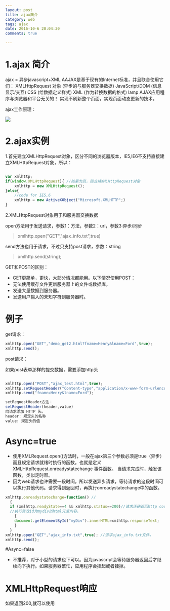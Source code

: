 ```yaml
---
layout: post
title: ajax简介
category: web
tags: ajax
date: 2016-10-6 20:04:30
comments: true

---
```


# 1.ajax 简介
ajax =  异步javascript+XML
AAJAX是基于现有的Internet标准，并且联合使用它们：
XMLHttpRequest 对象 (异步的与服务器交换数据)
JavaScript/DOM (信息显示/交互)
CSS (给数据定义样式)
XML (作为转换数据的格式)
lamp  AJAX应用程序与浏览器和平台无关的！
实现不刷新整个页面，实现页面动态更新的技术。

ajax工作原理：

![](http://www.ziqiangxuetang.com/static/images/ajax.gif)

# 2.ajax实例
 1.首先建立XMLHttpRequest对象，区分不同的浏览器版本，IE5,IE6不支持直接建立XMLHttpRequest对象，所以： 

```javascript

var xmlhttp;
if(window.XMLHttpRequest){ //如果为真，则支持XMLHttpRequest对象
    xmlhttp = new XMLHttpRequest();
}else{
    //code for IE5,6
    xmlhttp = new ActiveXObject("Microsoft.XMLHTTP";)
}

```

2.XMLHttpRequest对象用于和服务器交换数据

open方法用于发送请求，参数1：方法，参数2：url，参数3:异步/同步

> xmlhttp.open("GET","ajax_info.txt",true)

send方法也用于请求，不过只支持post请求，参数：string

> xmlhttp.send(string);

GET和POST的区别：
* GET更简单，更快，大部分情况都能用。以下情况使用POST：
* 无法使用缓存文件更新服务器上的文件或数据库。
* 发送大量数据到服务器。
* 发送用户输入的未知字符到服务器时。 

# 例子 

get请求：
```javascript
xmlhttp.open("GET","demo_get2.html?fname=Henry&lname=Ford",true);
xmlhttp.send();
```
post请求：

如果post表单那样的提交数据，需要添加http头
```javascript

xmlhttp.open("POST","ajax_test.html",true);
xmlhttp.setRequestHeader("Content-type","application/x-www-form-urlencoded");
xmlhttp.send("fname=Henry&lname=Ford");

setRequestHeader方法：
setRequestHeader(header,value)  
向请求添加 HTTP 头。
header: 规定头的名称
value: 规定头的值
```

# Async=true
* 使用XMLRequest.open()方法时，一般在ajax第三个参数必须是true（异步）
而且规定请求就绪时执行的函数。也就是定义 XMLHttpRequest.onreadystatechange 事件函数。
当请求完成时，触发该函数，类似定时器。
* 因为web请求也许需要一段时间，所以发送异步请求，等待请求的这段时间可以执行其他代码。请求得到返回时，再执行onreadystatechange中的函数。

```javascript
xmlhttp.onreadystatechange=function() //
  {
  if (xmlhttp.readyState==4 && xmlhttp.status==200)//请求正确返回http code 200时
  //执行修改id为mydiv的html元素内容。
    {
    document.getElementById("myDiv").innerHTML=xmlhttp.responseText;
    }
  }
xmlhttp.open("GET","ajax_info.txt",true); //请求ajax_info.txt文件，
xmlhttp.send();
```

#Async=false 
* 不推荐，对于小型的请求也下可以。因为javascript会等待服务器返回后才继续向下执行。如果服务器繁忙，应用程序会挂起或者挂掉。

# XMLHttpRequest响应
如果返回200,就可以使用
